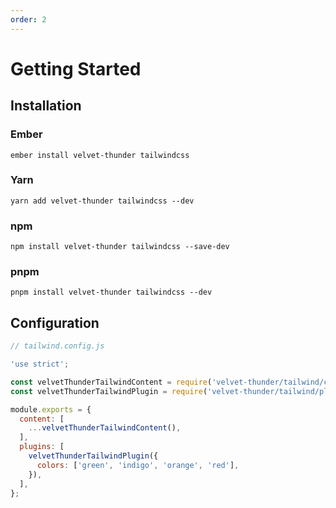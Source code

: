 ```yaml
---
order: 2
---
```


# Getting Started

## Installation

### Ember

```shell
ember install velvet-thunder tailwindcss
```

### Yarn

```shell
yarn add velvet-thunder tailwindcss --dev
```

### npm

```shell
npm install velvet-thunder tailwindcss --save-dev
```

### pnpm

```shell
pnpm install velvet-thunder tailwindcss --dev
```

## Configuration

```js
// tailwind.config.js

'use strict';

const velvetThunderTailwindContent = require('velvet-thunder/tailwind/content');
const velvetThunderTailwindPlugin = require('velvet-thunder/tailwind/plugin');

module.exports = {
  content: [
    ...velvetThunderTailwindContent(),
  ],
  plugins: [
    velvetThunderTailwindPlugin({
      colors: ['green', 'indigo', 'orange', 'red'],
    }),
  ],
};
```
